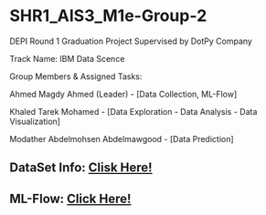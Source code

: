 # SHR1_AIS3_M1e-Group-2

DEPI Round 1 Graduation Project Supervised by DotPy Company

Track Name: IBM Data Scence

Group Members & Assigned Tasks:

Ahmed Magdy Ahmed (Leader) - [Data Collection, ML-Flow]
    
Khaled Tarek Mohamed - [Data Exploration - Data Analysis - Data Visualization]
    
Modather Abdelmohsen Abdelmawgood - [Data Prediction]

## DataSet Info: [Clisk Here!](https://www.kaggle.com/datasets/prasad22/healthcare-dataset)
## ML-Flow: [Click Here!](https://f0dc-35-236-227-148.ngrok-free.app/#/experiments/1?viewStateShareKey=f9cbb98e7827c2a2615434cfc5dbc9f9c23b9a6268feed2a3bef82206d68bb20)
